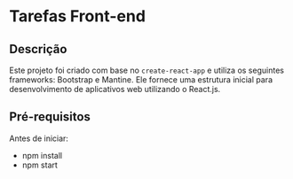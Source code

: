 # Tarefas Front-end

## Descrição

Este projeto foi criado com base no `create-react-app` e utiliza os seguintes frameworks: Bootstrap e Mantine. Ele fornece uma estrutura inicial para desenvolvimento de aplicativos web utilizando o React.js.

## Pré-requisitos

Antes de iniciar:

- npm install
- npm start
